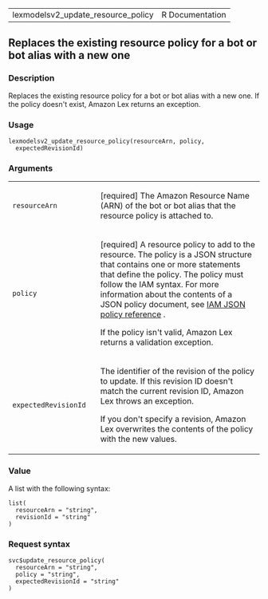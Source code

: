 <table style="width: 100%;">
<tbody>
<tr class="odd">
<td>lexmodelsv2_update_resource_policy</td>
<td style="text-align: right;">R Documentation</td>
</tr>
</tbody>
</table>

## Replaces the existing resource policy for a bot or bot alias with a new one

### Description

Replaces the existing resource policy for a bot or bot alias with a new
one. If the policy doesn't exist, Amazon Lex returns an exception.

### Usage

    lexmodelsv2_update_resource_policy(resourceArn, policy,
      expectedRevisionId)

### Arguments

<table>
<colgroup>
<col style="width: 35%" />
<col style="width: 65%" />
</colgroup>
<tbody>
<tr class="odd">
<td><code
id="lexmodelsv2_update_resource_policy_:_resourceArn">resourceArn</code></td>
<td><p>[required] The Amazon Resource Name (ARN) of the bot or bot alias
that the resource policy is attached to.</p></td>
</tr>
<tr class="even">
<td><code
id="lexmodelsv2_update_resource_policy_:_policy">policy</code></td>
<td><p>[required] A resource policy to add to the resource. The policy
is a JSON structure that contains one or more statements that define the
policy. The policy must follow the IAM syntax. For more information
about the contents of a JSON policy document, see <a
href="https://docs.aws.amazon.com/IAM/latest/UserGuide/reference_policies.html">IAM
JSON policy reference</a> .</p>
<p>If the policy isn't valid, Amazon Lex returns a validation
exception.</p></td>
</tr>
<tr class="odd">
<td><code
id="lexmodelsv2_update_resource_policy_:_expectedRevisionId">expectedRevisionId</code></td>
<td><p>The identifier of the revision of the policy to update. If this
revision ID doesn't match the current revision ID, Amazon Lex throws an
exception.</p>
<p>If you don't specify a revision, Amazon Lex overwrites the contents
of the policy with the new values.</p></td>
</tr>
</tbody>
</table>

### Value

A list with the following syntax:

    list(
      resourceArn = "string",
      revisionId = "string"
    )

### Request syntax

    svc$update_resource_policy(
      resourceArn = "string",
      policy = "string",
      expectedRevisionId = "string"
    )
